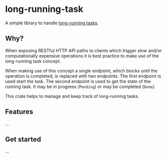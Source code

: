 # long-running-task

A simple library to handle [long-running tasks](https://restfulapi.net/rest-api-design-for-long-running-tasks/).

## Why?

When exposing RESTful HTTP API paths to clients which trigger slow and/or computationally expensive
operations it is best practice to make use of the long-running task concept.

When making use of this concept a single endpoint, which blocks until the operation is completed,
is replaced with two endpoints. The first endpoint is used start the task.
The second endpoint is used to get the state of the running task.
It may be in progress (`Pending`) or may be completed (`Done`).

This crate helps to manage and keep track of long-running tasks.

## Features

...

## Get started

...
